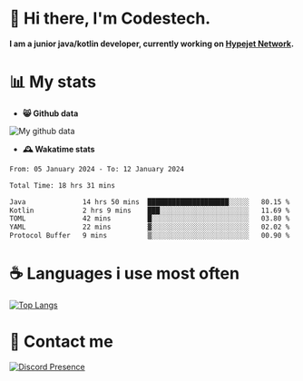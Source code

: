 # 👋 Hi there, I'm Codestech.
**I am a junior java/kotlin developer, currently working on [Hypejet Network](https://github.com/Hypejet).**

# 📊 My stats
- **😸 Github data**

![My github data](https://github-readme-stats.vercel.app/api?username=Codestech1&count_private=true&include_all_commits=true&theme=codeSTACKr)

- **🕰️ Wakatime stats**
<!--START_SECTION:waka-->

```txt
From: 05 January 2024 - To: 12 January 2024

Total Time: 18 hrs 31 mins

Java              14 hrs 50 mins  ████████████████████░░░░░   80.15 %
Kotlin            2 hrs 9 mins    ███░░░░░░░░░░░░░░░░░░░░░░   11.69 %
TOML              42 mins         █░░░░░░░░░░░░░░░░░░░░░░░░   03.80 %
YAML              22 mins         ▓░░░░░░░░░░░░░░░░░░░░░░░░   02.02 %
Protocol Buffer   9 mins          ▒░░░░░░░░░░░░░░░░░░░░░░░░   00.90 %
```

<!--END_SECTION:waka-->

# ☕ Languages i use most often
[![Top Langs](https://github-readme-stats.vercel.app/api/top-langs/?username=Codestech1&layout=compact&langs_count=8&exclude_repo=window5000.github.io&theme=codeSTACKr)](https://github.com/anuraghazra/github-readme-stats)

# 💬 Contact me
[![Discord Presence](https://lanyard.cnrad.dev/api/650718742157852740)](https://discord.com/users/650718742157852740)
</br>
